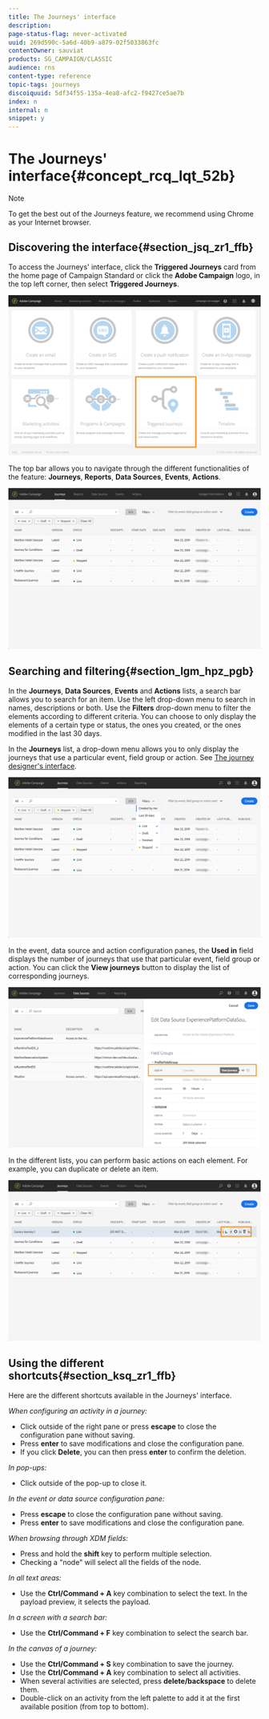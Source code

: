 ```yaml
---
title: The Journeys' interface
description: 
page-status-flag: never-activated
uuid: 269d590c-5a6d-40b9-a879-02f5033863fc
contentOwner: sauviat
products: SG_CAMPAIGN/CLASSIC
audience: rns
content-type: reference
topic-tags: journeys
discoiquuid: 5df34f55-135a-4ea8-afc2-f9427ce5ae7b
index: n
internal: n
snippet: y
---
```


# The Journeys' interface{#concept_rcq_lqt_52b}

>[!NOTE]
>
>To get the best out of the Journeys feature, we recommend using Chrome as your Internet browser.

## Discovering the interface{#section_jsq_zr1_ffb}

To access the Journeys' interface, click the **Triggered Journeys** card from the home page of Campaign Standard or click the **Adobe Campaign** logo, in the top left corner, then select **Triggered Journeys**.

![](../assets/journey1.png)  

The top bar allows you to navigate through the different functionalities of the feature: **Journeys**, **Reports**, **Data Sources**, **Events**, **Actions**.

![](../assets/journey2.png)  

## Searching and filtering{#section_lgm_hpz_pgb}

In the **Journeys**, **Data Sources**, **Events** and **Actions** lists, a search bar allows you to search for an item. Use the left drop-down menu to search in names, descriptions or both. Use the **Filters** drop-down menu to filter the elements according to different criteria. You can choose to only display the elements of a certain type or status, the ones you created, or the ones modified in the last 30 days.

In the **Journeys** list, a drop-down menu allows you to only display the journeys that use a particular event, field group or action. See [The journey designer's interface](../building-journeys/journeyinterface.md#concept_m1g_5qt_52b).

![](../assets/journey3.png)  

In the event, data source and action configuration panes, the **Used in** field displays the number of journeys that use that particular event, field group or action. You can click the **View journeys** button to display the list of corresponding journeys.

![](../assets/journey3bis.png)  

In the different lists, you can perform basic actions on each element. For example, you can duplicate or delete an item.

![](../assets/journey4.png)  

## Using the different shortcuts{#section_ksq_zr1_ffb}

Here are the different shortcuts available in the Journeys' interface.

_When configuring an activity in a journey:_

* Click outside of the right pane or press **escape** to close the configuration pane without saving.
* Press **enter** to save modifications and close the configuration pane.
* If you click **Delete**, you can then press **enter** to confirm the deletion.

_In pop-ups:_

* Click outside of the pop-up to close it.

_In the event or data source configuration pane:_

* Press **escape** to close the configuration pane without saving.
* Press **enter** to save modifications and close the configuration pane.

_When browsing through XDM fields:_

* Press and hold the **shift** key to perform multiple selection.
* Checking a "node" will select all the fields of the node.

_In all text areas:_

* Use the **Ctrl/Command + A** key combination to select the text. In the payload preview, it selects the payload.

_In a screen with a search bar:_

* Use the **Ctrl/Command + F** key combination to select the search bar.

_In the canvas of a journey:_

* Use the **Ctrl/Command + S** key combination to save the journey.
* Use the **Ctrl/Command + A** key combination to select all activities.
* When several activities are selected, press **delete/backspace** to delete them.
* Double-click on an activity from the left palette to add it at the first available position (from top to bottom).

